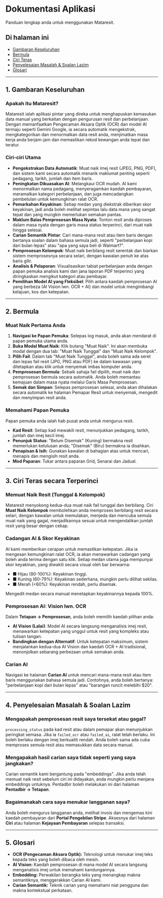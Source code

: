 # Dokumentasi Aplikasi

Panduan lengkap anda untuk menggunakan Mataresit.

## Di halaman ini

*   [Gambaran Keseluruhan](#1-gambaran-keseluruhan)
*   [Bermula](#2-bermula)
*   [Ciri Teras](#3-ciri-teras)
*   [Penyelesaian Masalah & Soalan Lazim](#4-penyelesaian-masalah)
*   [Glosari](#5-glosari)

---

## 1. Gambaran Keseluruhan

### Apakah itu Mataresit?

Mataresit ialah aplikasi pintar yang direka untuk menghapuskan kemasukan data manual yang berkaitan dengan pengurusan resit dan perbelanjaan. Dengan memanfaatkan Pengecaman Aksara Optik (OCR) dan model AI termaju seperti Gemini Google, ia secara automatik mengekstrak, mengkategorikan dan menormalkan data resit anda, menjimatkan masa kerja anda berjam-jam dan memastikan rekod kewangan anda tepat dan teratur.

### Ciri-ciri Utama

*   **Pengekstrakan Data Automatik**: Muat naik imej resit (JPEG, PNG, PDF), dan sistem kami secara automatik menarik maklumat penting seperti pedagang, tarikh, jumlah dan item baris.
*   **Peningkatan Dikuasakan AI**: Melangkaui OCR mudah. AI kami menormalkan nama pedagang, menyeragamkan kaedah pembayaran, meramalkan kategori perbelanjaan, dan juga mencadangkan pembetulan untuk kemungkinan ralat OCR.
*   **Pemarkahan Keyakinan**: Setiap medan yang diekstrak diberikan skor keyakinan, jadi anda boleh melihat sepintas lalu data mana yang sangat tepat dan yang mungkin memerlukan semakan pantas.
*   **Maklum Balas Pemprosesan Masa Nyata**: Tonton resit anda diproses dalam masa nyata dengan garis masa status terperinci, dari muat naik hingga selesai.
*   **Carian Semantik Pintar**: Cari mana-mana resit atau item baris dengan bertanya soalan dalam bahasa semula jadi, seperti "perbelanjaan kopi dari bulan lepas" atau "apa yang saya beli di Walmart?".
*   **Pemprosesan Kelompok**: Muat naik berbilang resit serentak dan biarkan sistem memprosesnya secara selari, dengan kawalan penuh ke atas baris gilir.
*   **Analisis & Pelaporan**: Visualisasikan tabiat perbelanjaan anda dengan papan pemuka analisis kami dan jana laporan PDF terperinci yang diringkaskan mengikut kategori atau pembayar.
*   **Pemilihan Model AI yang Fleksibel**: Pilih antara kaedah pemprosesan AI yang berbeza (AI Vision lwn. OCR + AI) dan model untuk mengimbangi kelajuan, kos dan ketepatan.

---

## 2. Bermula

### Muat Naik Pertama Anda

1.  **Navigasi ke Papan Pemuka**: Selepas log masuk, anda akan mendarat di papan pemuka utama anda.
2.  **Buka Modal Muat Naik**: Klik butang "Muat Naik". Ini akan membuka modal dengan dua tab: "Muat Naik Tunggal" dan "Muat Naik Kelompok".
3.  **Pilih Fail**: Dalam tab "Muat Naik Tunggal", anda boleh sama ada seret dan lepas fail resit (JPG, PNG atau PDF) ke dalam kawasan yang ditetapkan atau klik untuk menyemak imbas komputer anda.
4.  **Pemprosesan Bermula**: Sebaik sahaja fail dipilih, muat naik dan pemprosesan bermula secara automatik. Anda boleh memantau kemajuan dalam masa nyata melalui Garis Masa Pemprosesan.
5.  **Semak dan Simpan**: Selepas pemprosesan selesai, anda akan dihalakan secara automatik ke halaman Pemapar Resit untuk menyemak, mengedit dan menyimpan resit anda.

### Memahami Papan Pemuka

Papan pemuka anda ialah hab pusat anda untuk mengurus resit.

*   **Kad Resit**: Setiap kad mewakili resit, menunjukkan pedagang, tarikh, jumlah dan imej kecil imej.
*   **Penunjuk Status**: "Belum Disemak" (Kuning) bermakna resit memerlukan kelulusan anda; "Disemak" (Biru) bermakna ia disahkan.
*   **Penapisan & Isih**: Gunakan kawalan di bahagian atas untuk mencari, menapis dan mengisih resit anda.
*   **Mod Paparan**: Tukar antara paparan Grid, Senarai dan Jadual.

---

## 3. Ciri Teras secara Terperinci

### Memuat Naik Resit (Tunggal & Kelompok)

Mataresit menyokong kedua-dua muat naik fail tunggal dan berbilang. Ciri **Muat Naik Kelompok** membolehkan anda memproses berbilang resit secara selari, dengan kawalan untuk memulakan, menjeda dan mencuba semula muat naik yang gagal, menjadikannya sesuai untuk mengendalikan jumlah resit yang besar dengan cekap.

### Cadangan AI & Skor Keyakinan

AI kami memberikan cerapan untuk memastikan ketepatan. Jika ia mengesan kemungkinan ralat OCR, ia akan menawarkan cadangan yang boleh anda terima dengan satu klik. Setiap medan utama juga mempunyai skor keyakinan, yang diwakili secara visual oleh bar berwarna:

*   ■ Hijau (80-100%): Keyakinan tinggi.
*   ■ Kuning (60-79%): Keyakinan sederhana, mungkin perlu dilihat sekilas.
*   ■ Merah (<60%): Keyakinan rendah, perlu disemak.

Mengedit medan secara manual menetapkan keyakinannya kepada 100%.

### Pemprosesan AI: Vision lwn. OCR

Dalam **Tetapan → Pemprosesan**, anda boleh memilih kaedah pilihan anda:

*   **AI Vision (Lalai)**: Model AI secara langsung menganalisis imej resit, menawarkan ketepatan yang unggul untuk resit yang kompleks atau tulisan tangan.
*   **Bandingkan dengan Alternatif**: Untuk ketepatan maksimum, sistem menjalankan kedua-dua AI Vision dan kaedah OCR + AI tradisional, menonjolkan sebarang perbezaan untuk semakan anda.

### Carian AI

Navigasi ke halaman **Carian AI** untuk mencari mana-mana resit atau item baris menggunakan bahasa semula jadi. Contohnya, anda boleh bertanya: "perbelanjaan kopi dari bulan lepas" atau "barangan runcit melebihi $20".

---

## 4. Penyelesaian Masalah & Soalan Lazim

### Mengapakah pemprosesan resit saya tersekat atau gagal?

`processing_status` pada kad resit atau dalam pemapar akan menunjukkan peringkat semasa. Jika ia `failed_ocr` atau `failed_ai`, ralat telah berlaku. Ini boleh berlaku dengan imej berkualiti rendah. Anda boleh sama ada cuba memproses semula resit atau memasukkan data secara manual.

### Mengapakah hasil carian saya tidak seperti yang saya jangkakan?

Carian semantik kami bergantung pada "embeddings". Jika anda telah memuat naik resit sebelum ciri ini didayakan, anda mungkin perlu menjana embeddings untuknya. Pentadbir boleh melakukan ini dari halaman **Pentadbir → Tetapan**.

### Bagaimanakah cara saya menukar langganan saya?

Anda boleh mengurus langganan anda, melihat invois dan mengemas kini kaedah pembayaran dari **Portal Pengebilan Stripe**. Aksesnya dari halaman **Ciri** atau halaman **Kejayaan Pembayaran** selepas transaksi.

---

## 5. Glosari

*   **OCR (Pengecaman Aksara Optik):** Teknologi untuk menukar imej teks kepada teks yang boleh dibaca oleh mesin.
*   **AI Vision:** Kaedah pemprosesan di mana model AI secara langsung menganalisis imej untuk memahami kandungannya.
*   **Embedding:** Perwakilan berangka teks yang menangkap makna semantiknya, menggerakkan Carian AI kami.
*   **Carian Semantik:** Teknik carian yang memahami niat pengguna dan makna kontekstual perkataan.
